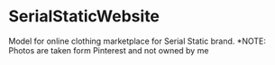 # SerialStaticWebsite
Model for online clothing marketplace for Serial Static brand. *NOTE: Photos are taken form Pinterest and not owned by me
